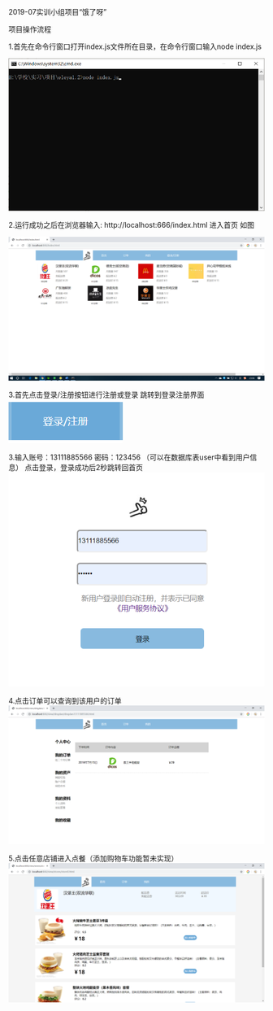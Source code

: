 2019-07实训小组项目“饿了呀”

项目操作流程

1.首先在命令行窗口打开index.js文件所在目录，在命令行窗口输入node index.js

![Image text](https://github.com/kkliaoer/eleya/blob/master/%E6%93%8D%E4%BD%9C%E6%B5%81%E7%A8%8B%E5%9B%BE%E7%89%87%E6%96%87%E4%BB%B6/1.png?raw=true)
 
2.运行成功之后在浏览器输入: http://localhost:666/index.html 进入首页 如图

![Image text](操作流程图片文件/2.png)
 
3.首先点击登录/注册按钮进行注册或登录
 跳转到登录注册界面
 ![Image text](操作流程图片文件/3.png)


3.输入账号：13111885566  密码：123456 （可以在数据库表user中看到用户信息）
点击登录，登录成功后2秒跳转回首页
![Image text](操作流程图片文件/4.png)
 
4.点击订单可以查询到该用户的订单
![Image text](操作流程图片文件/5.png)
 
5.点击任意店铺进入点餐（添加购物车功能暂未实现）
![Image text](操作流程图片文件/6.png)
 



 
